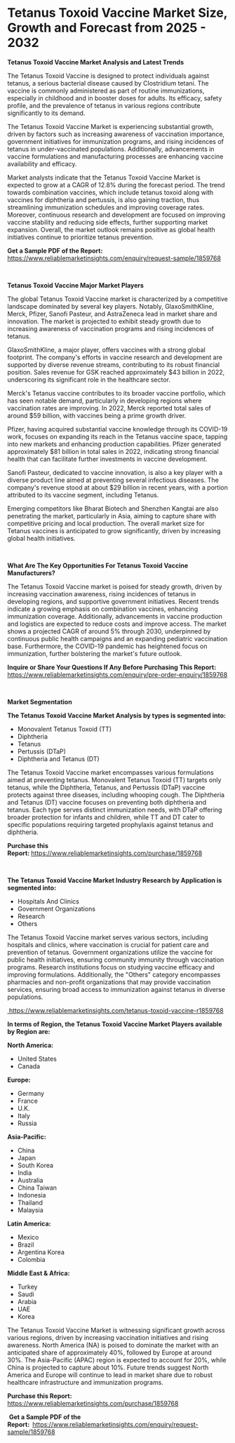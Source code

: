 <p><h1>Tetanus Toxoid Vaccine Market Size, Growth and Forecast from 2025 - 2032</h1></p><p><strong>Tetanus Toxoid Vaccine Market Analysis and Latest Trends</strong></p>
<p><p>The Tetanus Toxoid Vaccine is designed to protect individuals against tetanus, a serious bacterial disease caused by Clostridium tetani. The vaccine is commonly administered as part of routine immunizations, especially in childhood and in booster doses for adults. Its efficacy, safety profile, and the prevalence of tetanus in various regions contribute significantly to its demand.</p><p>The Tetanus Toxoid Vaccine Market is experiencing substantial growth, driven by factors such as increasing awareness of vaccination importance, government initiatives for immunization programs, and rising incidences of tetanus in under-vaccinated populations. Additionally, advancements in vaccine formulations and manufacturing processes are enhancing vaccine availability and efficacy.</p><p>Market analysts indicate that the Tetanus Toxoid Vaccine Market is expected to grow at a CAGR of 12.8% during the forecast period. The trend towards combination vaccines, which include tetanus toxoid along with vaccines for diphtheria and pertussis, is also gaining traction, thus streamlining immunization schedules and improving coverage rates. Moreover, continuous research and development are focused on improving vaccine stability and reducing side effects, further supporting market expansion. Overall, the market outlook remains positive as global health initiatives continue to prioritize tetanus prevention.</p></p>
<p><strong>Get a Sample PDF of the Report:&nbsp;</strong> <a href="https://www.reliablemarketinsights.com/enquiry/request-sample/1859768?utm_campaign=3699&utm_medium=2&utm_source=Github&utm_content=ia&utm_term=19042025&utm_id=tetanus-toxoid-vaccine">https://www.reliablemarketinsights.com/enquiry/request-sample/1859768</a></p>
<p>&nbsp;</p>
<p><strong>Tetanus Toxoid Vaccine Major Market Players</strong></p>
<p><p>The global Tetanus Toxoid Vaccine market is characterized by a competitive landscape dominated by several key players. Notably, GlaxoSmithKline, Merck, Pfizer, Sanofi Pasteur, and AstraZeneca lead in market share and innovation. The market is projected to exhibit steady growth due to increasing awareness of vaccination programs and rising incidences of tetanus.</p><p>GlaxoSmithKline, a major player, offers vaccines with a strong global footprint. The company's efforts in vaccine research and development are supported by diverse revenue streams, contributing to its robust financial position. Sales revenue for GSK reached approximately $43 billion in 2022, underscoring its significant role in the healthcare sector.</p><p>Merck's Tetanus vaccine contributes to its broader vaccine portfolio, which has seen notable demand, particularly in developing regions where vaccination rates are improving. In 2022, Merck reported total sales of around $59 billion, with vaccines being a prime growth driver.</p><p>Pfizer, having acquired substantial vaccine knowledge through its COVID-19 work, focuses on expanding its reach in the Tetanus vaccine space, tapping into new markets and enhancing production capabilities. Pfizer generated approximately $81 billion in total sales in 2022, indicating strong financial health that can facilitate further investments in vaccine development.</p><p>Sanofi Pasteur, dedicated to vaccine innovation, is also a key player with a diverse product line aimed at preventing several infectious diseases. The company's revenue stood at about $29 billion in recent years, with a portion attributed to its vaccine segment, including Tetanus.</p><p>Emerging competitors like Bharat Biotech and Shenzhen Kangtai are also penetrating the market, particularly in Asia, aiming to capture share with competitive pricing and local production. The overall market size for Tetanus vaccines is anticipated to grow significantly, driven by increasing global health initiatives.</p></p>
<p>&nbsp;</p>
<p><strong>What Are The Key Opportunities For Tetanus Toxoid Vaccine Manufacturers?</strong></p>
<p><p>The Tetanus Toxoid Vaccine market is poised for steady growth, driven by increasing vaccination awareness, rising incidences of tetanus in developing regions, and supportive government initiatives. Recent trends indicate a growing emphasis on combination vaccines, enhancing immunization coverage. Additionally, advancements in vaccine production and logistics are expected to reduce costs and improve access. The market shows a projected CAGR of around 5% through 2030, underpinned by continuous public health campaigns and an expanding pediatric vaccination base. Furthermore, the COVID-19 pandemic has heightened focus on immunization, further bolstering the market's future outlook.</p></p>
<p><strong>Inquire or Share Your Questions If Any Before Purchasing This Report:</strong> <a href="https://www.reliablemarketinsights.com/enquiry/pre-order-enquiry/1859768?utm_campaign=3699&utm_medium=2&utm_source=Github&utm_content=ia&utm_term=19042025&utm_id=tetanus-toxoid-vaccine">https://www.reliablemarketinsights.com/enquiry/pre-order-enquiry/1859768</a></p>
<p>&nbsp;</p>
<p><strong>Market Segmentation</strong></p>
<p><strong>The Tetanus Toxoid Vaccine Market Analysis by types is segmented into:</strong></p>
<p><ul><li>Monovalent Tetanus Toxoid (TT)</li><li>Diphtheria</li><li>Tetanus</li><li>Pertussis (DTaP)</li><li>Diphtheria and Tetanus (DT)</li></ul></p>
<p><p>The Tetanus Toxoid Vaccine market encompasses various formulations aimed at preventing tetanus. Monovalent Tetanus Toxoid (TT) targets only tetanus, while the Diphtheria, Tetanus, and Pertussis (DTaP) vaccine protects against three diseases, including whooping cough. The Diphtheria and Tetanus (DT) vaccine focuses on preventing both diphtheria and tetanus. Each type serves distinct immunization needs, with DTaP offering broader protection for infants and children, while TT and DT cater to specific populations requiring targeted prophylaxis against tetanus and diphtheria.</p></p>
<p><strong>Purchase this Report:&nbsp;</strong><a href="https://www.reliablemarketinsights.com/purchase/1859768?utm_campaign=3699&utm_medium=2&utm_source=Github&utm_content=ia&utm_term=19042025&utm_id=tetanus-toxoid-vaccine">https://www.reliablemarketinsights.com/purchase/1859768</a></p>
<p>&nbsp;</p>
<p><strong>The Tetanus Toxoid Vaccine Market Industry Research by Application is segmented into:</strong></p>
<p><ul><li>Hospitals And Clinics</li><li>Government Organizations</li><li>Research</li><li>Others</li></ul></p>
<p><p>The Tetanus Toxoid Vaccine market serves various sectors, including hospitals and clinics, where vaccination is crucial for patient care and prevention of tetanus. Government organizations utilize the vaccine for public health initiatives, ensuring community immunity through vaccination programs. Research institutions focus on studying vaccine efficacy and improving formulations. Additionally, the "Others" category encompasses pharmacies and non-profit organizations that may provide vaccination services, ensuring broad access to immunization against tetanus in diverse populations.</p></p>
<p><a href="https://www.reliablemarketinsights.com/tetanus-toxoid-vaccine-r1859768?utm_campaign=3699&utm_medium=2&utm_source=Github&utm_content=ia&utm_term=19042025&utm_id=tetanus-toxoid-vaccine">&nbsp;https://www.reliablemarketinsights.com/tetanus-toxoid-vaccine-r1859768</a></p>
<p><strong>In terms of Region, the Tetanus Toxoid Vaccine Market Players available by Region are:</strong></p>
<p>
    <p> <strong> North America: </strong>
        <ul>
            <li>United States</li>
            <li>Canada</li>
        </ul>
        </p> 
    <p> <strong> Europe: </strong>
        <ul>
            <li>Germany</li>
            <li>France</li>
            <li>U.K.</li>
            <li>Italy</li>
            <li>Russia</li>
        </ul>
        </p> 
    <p> <strong> Asia-Pacific: </strong>
        <ul>
            <li>China</li>
            <li>Japan</li>
            <li>South Korea</li>
            <li>India</li>
            <li>Australia</li>
            <li>China Taiwan</li>
            <li>Indonesia</li>
            <li>Thailand</li>
            <li>Malaysia</li>
        </ul>
        </p> 
    <p> <strong> Latin America: </strong>
        <ul>
            <li>Mexico</li>
            <li>Brazil</li>
            <li>Argentina Korea</li>
            <li>Colombia</li>
        </ul>
        </p> 
    <p> <strong> Middle East & Africa: </strong>
        <ul>
            <li>Turkey</li>
            <li>Saudi</li>
            <li>Arabia</li>
            <li>UAE</li>
            <li>Korea</li>
        </ul>
    </p>
    </p>
<p><p>The Tetanus Toxoid Vaccine Market is witnessing significant growth across various regions, driven by increasing vaccination initiatives and rising awareness. North America (NA) is poised to dominate the market with an anticipated share of approximately 40%, followed by Europe at around 30%. The Asia-Pacific (APAC) region is expected to account for 20%, while China is projected to capture about 10%. Future trends suggest North America and Europe will continue to lead in market share due to robust healthcare infrastructure and immunization programs.</p></p>
<p><strong>Purchase this Report: </strong><a href="https://www.reliablemarketinsights.com/purchase/1859768?utm_campaign=3699&utm_medium=2&utm_source=Github&utm_content=ia&utm_term=19042025&utm_id=tetanus-toxoid-vaccine">https://www.reliablemarketinsights.com/purchase/1859768</a></p>
<p>&nbsp;<strong>Get a Sample PDF of the Report:&nbsp;&nbsp;</strong><a href="https://www.reliablemarketinsights.com/enquiry/request-sample/1859768?utm_campaign=3699&utm_medium=2&utm_source=Github&utm_content=ia&utm_term=19042025&utm_id=tetanus-toxoid-vaccine">https://www.reliablemarketinsights.com/enquiry/request-sample/1859768</a></p>
<p><strong></strong></p>
<p><p></p><p></p><p></p></p>